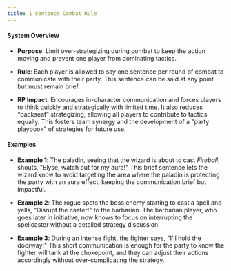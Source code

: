 ```yaml
---
title: 1 Sentence Combat Rule
---
```

#### **System Overview**

- **Purpose**: Limit over-strategizing during combat to keep the action moving and prevent one player from dominating tactics.
    
- **Rule**: Each player is allowed to say one sentence per round of combat to communicate with their party. This sentence can be said at any point but must remain brief.
    
- **RP Impact**: Encourages in-character communication and forces players to think quickly and strategically with limited time. It also reduces “backseat” strategizing, allowing all players to contribute to tactics equally. This fosters team synergy and the development of a "party playbook" of strategies for future use.


#### **Examples**

- **Example 1**: The paladin, seeing that the wizard is about to cast _Fireball_, shouts, "Elyse, watch out for my aura!" This brief sentence lets the wizard know to avoid targeting the area where the paladin is protecting the party with an aura effect, keeping the communication brief but impactful.
    
- **Example 2**: The rogue spots the boss enemy starting to cast a spell and yells, "Disrupt the caster!" to the barbarian. The barbarian player, who goes later in initiative, now knows to focus on interrupting the spellcaster without a detailed strategy discussion.
    
- **Example 3**: During an intense fight, the fighter says, "I'll hold the doorway!" This short communication is enough for the party to know the fighter will tank at the chokepoint, and they can adjust their actions accordingly without over-complicating the strategy.